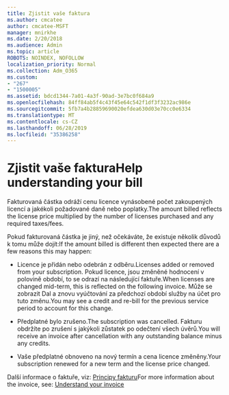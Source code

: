 ```yaml
---
title: Zjistit vaše faktura
ms.author: cmcatee
author: cmcatee-MSFT
manager: mnirkhe
ms.date: 2/20/2018
ms.audience: Admin
ms.topic: article
ROBOTS: NOINDEX, NOFOLLOW
localization_priority: Normal
ms.collection: Adm_O365
ms.custom:
- "267"
- "1500005"
ms.assetid: bdcd1344-7a01-4a3f-90ad-3e7bc0f684a9
ms.openlocfilehash: 84ff84ab5f4c43f45e64c542f1df3f3232ac986e
ms.sourcegitcommit: 5fb7a4b28859690020efdea630d03e70cc0e6334
ms.translationtype: MT
ms.contentlocale: cs-CZ
ms.lasthandoff: 06/28/2019
ms.locfileid: "35386258"
---
```

# <a name="help-understanding-your-bill"></a><span data-ttu-id="ad945-102">Zjistit vaše faktura</span><span class="sxs-lookup"><span data-stu-id="ad945-102">Help understanding your bill</span></span>

<span data-ttu-id="ad945-103">Fakturovaná částka odráží cenu licence vynásobené počet zakoupených licencí a jakékoli požadované daně nebo poplatky.</span><span class="sxs-lookup"><span data-stu-id="ad945-103">The amount billed reflects the license price multiplied by the number of licenses purchased and any required taxes/fees.</span></span>
  
<span data-ttu-id="ad945-104">Pokud fakturovaná částka je jiný, než očekáváte, že existuje několik důvodů k tomu může dojít:</span><span class="sxs-lookup"><span data-stu-id="ad945-104">If the amount billed is different then expected there are a few reasons this may happen:</span></span>
  
- <span data-ttu-id="ad945-105">Licence je přidán nebo odebrán z odběru.</span><span class="sxs-lookup"><span data-stu-id="ad945-105">Licenses added or removed from your subscription.</span></span> <span data-ttu-id="ad945-106">Pokud licence, jsou změněné hodnocení v polovině období, to se odrazí na následující faktuře.</span><span class="sxs-lookup"><span data-stu-id="ad945-106">When licenses are changed mid-term, this is reflected on the following invoice.</span></span> <span data-ttu-id="ad945-107">Může se zobrazit Dal a znovu vyúčtování za předchozí období služby na účet pro tuto změnu.</span><span class="sxs-lookup"><span data-stu-id="ad945-107">You may see a credit and re-bill for the previous service period to account for this change.</span></span>

- <span data-ttu-id="ad945-108">Předplatné bylo zrušeno.</span><span class="sxs-lookup"><span data-stu-id="ad945-108">The subscription was cancelled.</span></span> <span data-ttu-id="ad945-109">Fakturu obdržíte po zrušení s jakýkoli zůstatek po odečtení všech úvěrů.</span><span class="sxs-lookup"><span data-stu-id="ad945-109">You will receive an invoice after cancellation with any outstanding balance minus any credits.</span></span>

- <span data-ttu-id="ad945-110">Vaše předplatné obnoveno na nový termín a cena licence změněny.</span><span class="sxs-lookup"><span data-stu-id="ad945-110">Your subscription renewed for a new term and the license price changed.</span></span>

<span data-ttu-id="ad945-111">Další informace o faktuře, viz: [Principy fakturu](https://support.office.com/article/0724b428-fb59-4962-8c37-6674166d7507)</span><span class="sxs-lookup"><span data-stu-id="ad945-111">For more information about the invoice, see: [Understand your invoice](https://support.office.com/article/0724b428-fb59-4962-8c37-6674166d7507)</span></span>
  